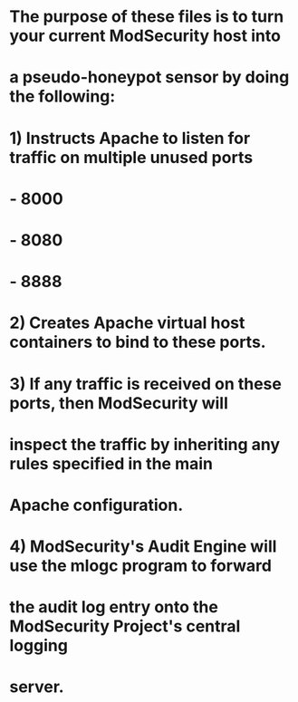 #
# The purpose of these files is to turn your current ModSecurity host into
# a pseudo-honeypot sensor by doing the following:
# 
# 1) Instructs Apache to listen for traffic on multiple unused ports
#      - 8000
#      - 8080
#      - 8888
# 2) Creates Apache virtual host containers to bind to these ports.
# 3) If any traffic is received on these ports, then ModSecurity will
#    inspect the traffic by inheriting any rules specified in the main
#    Apache configuration.
# 4) ModSecurity's Audit Engine will use the mlogc program to forward
#    the audit log entry onto the ModSecurity Project's central logging
#    server.
#



